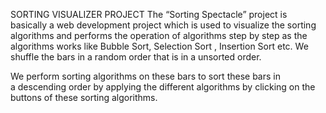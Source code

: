 SORTING VISUALIZER PROJECT
The “Sorting Spectacle” project is basically a web development project which is used to visualize the sorting algorithms and performs the operation of algorithms step by step as the algorithms works like Bubble Sort, Selection Sort , Insertion Sort etc. We shuffle the bars in a random order that is in a unsorted order. 

We perform sorting algorithms on these bars to sort these bars in a descending order by applying the different algorithms by clicking on the buttons of these sorting algorithms.